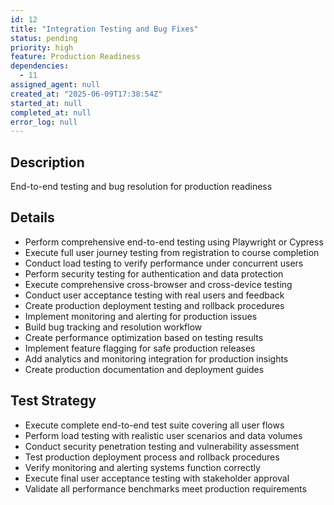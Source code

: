 ```yaml
---
id: 12
title: "Integration Testing and Bug Fixes"
status: pending
priority: high
feature: Production Readiness
dependencies:
  - 11
assigned_agent: null
created_at: "2025-06-09T17:38:54Z"
started_at: null
completed_at: null
error_log: null
---
```


## Description

End-to-end testing and bug resolution for production readiness

## Details

- Perform comprehensive end-to-end testing using Playwright or Cypress
- Execute full user journey testing from registration to course completion
- Conduct load testing to verify performance under concurrent users
- Perform security testing for authentication and data protection
- Execute comprehensive cross-browser and cross-device testing
- Conduct user acceptance testing with real users and feedback
- Create production deployment testing and rollback procedures
- Implement monitoring and alerting for production issues
- Build bug tracking and resolution workflow
- Create performance optimization based on testing results
- Implement feature flagging for safe production releases
- Add analytics and monitoring integration for production insights
- Create production documentation and deployment guides

## Test Strategy

- Execute complete end-to-end test suite covering all user flows
- Perform load testing with realistic user scenarios and data volumes
- Conduct security penetration testing and vulnerability assessment
- Test production deployment process and rollback procedures
- Verify monitoring and alerting systems function correctly
- Execute final user acceptance testing with stakeholder approval
- Validate all performance benchmarks meet production requirements
